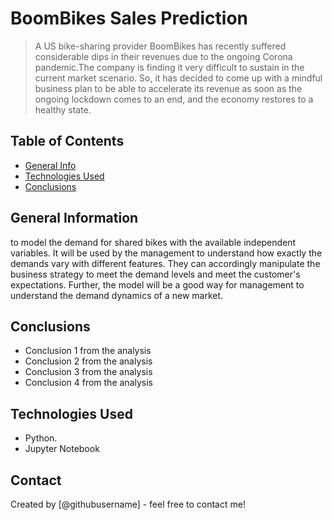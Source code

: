 # BoomBikes Sales Prediction
> A US bike-sharing provider BoomBikes has recently suffered considerable dips in their revenues due to the ongoing Corona pandemic.The company is finding it very difficult to sustain in the current market scenario. So, it has decided to come up with a mindful business plan to be able to accelerate its revenue as soon as the ongoing lockdown comes to an end, and the economy restores to a healthy state. 


## Table of Contents
* [General Info](#general-information)
* [Technologies Used](#technologies-used)
* [Conclusions](#conclusions)


## General Information
to model the demand for shared bikes with the available independent variables. It will be used by the management to understand how exactly the demands vary with different features. They can accordingly manipulate the business strategy to meet the demand levels and meet the customer's expectations. Further, the model will be a good way for management to understand the demand dynamics of a new market. 



## Conclusions
- Conclusion 1 from the analysis
- Conclusion 2 from the analysis
- Conclusion 3 from the analysis
- Conclusion 4 from the analysis


## Technologies Used
- Python.
- Jupyter Notebook

## Contact
Created by [@githubusername] - feel free to contact me!
